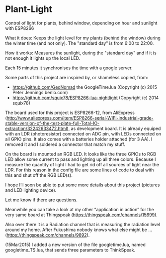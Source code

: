 # Plant-Light
Control of light for plants, behind window, depending on hour and sunlight with ESP8266

What it does:
Keeps the light level for my plants (behind the window) during the winter time (and not only).
The "standard day" is from 6:00 to 22:00.

How it works:
Measures the sunlight, during the "standard day" and if it is not enough it lights up the local LED.

Each 15 minutes it synchronises the time with a google server.

Some parts of this project are inspired by, or shameless copied, from:
  - https://github.com/GeoNomad   the GoogleTime.lua (Copyright (c) 2015 Peter Jennings benlo.com)
  - https://github.com/squix78/ESP8266-lua-nightlight (Copyright (c) 2014 squix78)
    
The board used for this project is ESP8266-12, from AliExpress (http://www.aliexpress.com/item/ESP8266-serial-WIFI-industrial-grade-stable-version-of-the-test-plate-full-Total-IO-extraction/32242633472.html), as development board. It is already equiped with an LDR (photoresistor) connected on ADC pin, with LEDs connected on all GPIO pins. It also comes with a batteries holder attached (for 3 AA). I removed it and I soldered a connector that match my stuff.

On the board is mounted an RGB LED. It looks like the three GPIOs to RGB LED allow some current to pass and lighting up all three colors. Because I measure the quantity of light I had to get rid off all sources of light near the LDR. For this reason in the config file are some lines of code to deal with this and shut off the RGB LED(s).

I hope I’ll soon be able to put some more details about this project (pictures and LED lighting device).

Let me know if there are questions.

Meanwhile you can take a look at my other “application in action” for the very same board at Thingspeak (https://thingspeak.com/channels/15699).

Also over there it is a Radiation channel that is measuring the radiation level around my home. After Fukushima nobody knows what else might be ... (https://thingspeak.com/channels/9892).

(15Mar2015)
I added a new version of the file googletime.lua, named googletime_TS.lua, that sends three parameters to ThinkSpeak.
